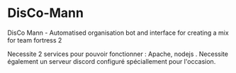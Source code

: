 # DisCo-Mann
DisCo Mann - Automatised organisation bot and interface for creating a mix for team fortress 2

Necessite 2 services pour pouvoir fonctionner : Apache, nodejs .
Necessite également un serveur discord configuré spéciallement pour l'occasion.
